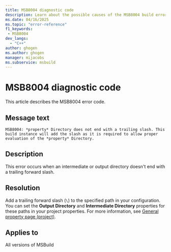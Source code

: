 ```yaml
---
title: MSB8004 diagnostic code
description: Learn about the possible causes of the MSB8004 build error and get troubleshooting tips.
ms.date: 04/16/2025
ms.topic: "error-reference"
f1_keywords:
 - MSB8004
dev_langs:
  - "C++"
author: ghogen
ms.author: ghogen
manager: mijacobs
ms.subservice: msbuild
---
```

# MSB8004 diagnostic code

<!-- :::ErrorDefinitionDescription::: -->
<!-- :::editable-content name="introDescription"::: -->
This article describes the MSB8004 error code.
<!-- :::editable-content-end::: -->

## Message text

`MSB8004: *property* Directory does not end with a trailing slash. This build instance will add the slash as it is required to allow proper evaluation of the *property* Directory.`

<!-- :::editable-content name="postOutputDescription"::: -->
## Description

This error occurs when an intermediate or output directory doesn't end with a trailing forward slash.

## Resolution

Add a trailing forward slash (`\`) to the specified path in your configuration. You can set the **Output Directory** and **Intermediate Directory** properties for these paths in your project properties. For more information, see [General property page (project)](/cpp/build/reference/general-property-page-project).
<!-- :::editable-content-end::: -->
<!-- :::ErrorDefinitionDescription-end::: -->

## Applies to

All versions of MSBuild